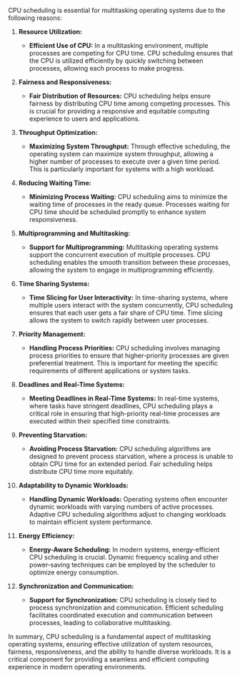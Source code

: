 CPU scheduling is essential for multitasking operating systems due to the following reasons:

1. **Resource Utilization:**
   - **Efficient Use of CPU:** In a multitasking environment, multiple processes are competing for CPU time. CPU scheduling ensures that the CPU is utilized efficiently by quickly switching between processes, allowing each process to make progress.

2. **Fairness and Responsiveness:**
   - **Fair Distribution of Resources:** CPU scheduling helps ensure fairness by distributing CPU time among competing processes. This is crucial for providing a responsive and equitable computing experience to users and applications.

3. **Throughput Optimization:**
   - **Maximizing System Throughput:** Through effective scheduling, the operating system can maximize system throughput, allowing a higher number of processes to execute over a given time period. This is particularly important for systems with a high workload.

4. **Reducing Waiting Time:**
   - **Minimizing Process Waiting:** CPU scheduling aims to minimize the waiting time of processes in the ready queue. Processes waiting for CPU time should be scheduled promptly to enhance system responsiveness.

5. **Multiprogramming and Multitasking:**
   - **Support for Multiprogramming:** Multitasking operating systems support the concurrent execution of multiple processes. CPU scheduling enables the smooth transition between these processes, allowing the system to engage in multiprogramming efficiently.

6. **Time Sharing Systems:**
   - **Time Slicing for User Interactivity:** In time-sharing systems, where multiple users interact with the system concurrently, CPU scheduling ensures that each user gets a fair share of CPU time. Time slicing allows the system to switch rapidly between user processes.

7. **Priority Management:**
   - **Handling Process Priorities:** CPU scheduling involves managing process priorities to ensure that higher-priority processes are given preferential treatment. This is important for meeting the specific requirements of different applications or system tasks.

8. **Deadlines and Real-Time Systems:**
   - **Meeting Deadlines in Real-Time Systems:** In real-time systems, where tasks have stringent deadlines, CPU scheduling plays a critical role in ensuring that high-priority real-time processes are executed within their specified time constraints.

9. **Preventing Starvation:**
   - **Avoiding Process Starvation:** CPU scheduling algorithms are designed to prevent process starvation, where a process is unable to obtain CPU time for an extended period. Fair scheduling helps distribute CPU time more equitably.

10. **Adaptability to Dynamic Workloads:**
    - **Handling Dynamic Workloads:** Operating systems often encounter dynamic workloads with varying numbers of active processes. Adaptive CPU scheduling algorithms adjust to changing workloads to maintain efficient system performance.

11. **Energy Efficiency:**
    - **Energy-Aware Scheduling:** In modern systems, energy-efficient CPU scheduling is crucial. Dynamic frequency scaling and other power-saving techniques can be employed by the scheduler to optimize energy consumption.

12. **Synchronization and Communication:**
    - **Support for Synchronization:** CPU scheduling is closely tied to process synchronization and communication. Efficient scheduling facilitates coordinated execution and communication between processes, leading to collaborative multitasking.

In summary, CPU scheduling is a fundamental aspect of multitasking operating systems, ensuring effective utilization of system resources, fairness, responsiveness, and the ability to handle diverse workloads. It is a critical component for providing a seamless and efficient computing experience in modern operating environments.
